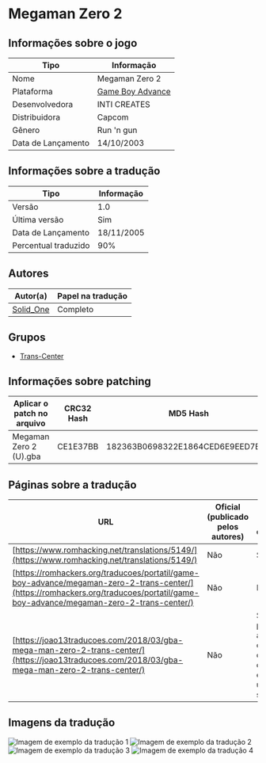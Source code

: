 # Megaman Zero 2

## Informações sobre o jogo

| Tipo | Informação |
| ----------- | ----------- |
| Nome | Megaman Zero 2 |
| Plataforma | [Game Boy Advance](../) |
| Desenvolvedora | INTI CREATES |
| Distribuidora | Capcom |
| Gênero | Run 'n gun |
| Data de Lançamento | 14/10/2003 |

## Informações sobre a tradução

| Tipo | Informação |
| ----------- | ----------- |
| Versão | 1\.0 |
| Última versão | Sim |
| Data de Lançamento | 18/11/2005 |
| Percentual traduzido | 90% |

## Autores

| Autor(a) | Papel na tradução |
| ----------- | ----------- |
| [Solid\_One](../../../autores/solid_one/) | Completo |

## Grupos

* [Trans\-Center](../../../grupos/trans-center/)

## Informações sobre patching

| Aplicar o patch no arquivo | CRC32 Hash | MD5 Hash |
| ----------- | ----------- | ----------- |
| Megaman Zero 2 \(U\)\.gba | CE1E37BB | 182363B0698322E1864CED6E9EED7EAD |

## Páginas sobre a tradução

| URL | Oficial (publicado pelos autores) | Possuí link de download |
| ----------- | ----------- | ----------- |
| [https://www.romhacking.net/translations/5149/](https://www.romhacking.net/translations/5149/) | Não | Sim |
| [https://romhackers.org/traducoes/portatil/game-boy-advance/megaman-zero-2-trans-center/](https://romhackers.org/traducoes/portatil/game-boy-advance/megaman-zero-2-trans-center/) | Não | Não |
| [https://joao13traducoes.com/2018/03/gba-mega-man-zero-2-trans-center/](https://joao13traducoes.com/2018/03/gba-mega-man-zero-2-trans-center/) | Não | Sim, porém o arquivo ou página de download exige uma senha |

## Imagens da tradução

![Imagem de exemplo da tradução 1](1.png)
![Imagem de exemplo da tradução 2](2.png)
![Imagem de exemplo da tradução 3](3.png)
![Imagem de exemplo da tradução 4](4.png)
